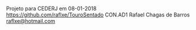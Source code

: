Projeto para CEDERJ em 08-01-2018
https://github.com/raflxe/TouroSentado
CON.AD1
Rafael Chagas de Barros
raflxe@hotmail.com

